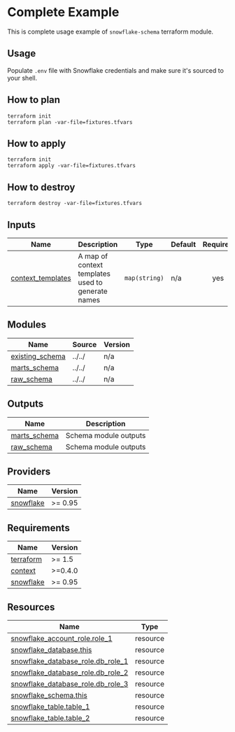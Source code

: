# Complete Example

This is complete usage example of `snowflake-schema` terraform module.

## Usage
Populate `.env` file with Snowflake credentials and make sure it's sourced to your shell.

## How to plan

```shell
terraform init
terraform plan -var-file=fixtures.tfvars
```

## How to apply

```shell
terraform init
terraform apply -var-file=fixtures.tfvars
```

## How to destroy

```shell
terraform destroy -var-file=fixtures.tfvars
```


<!-- BEGIN_TF_DOCS -->




## Inputs

| Name | Description | Type | Default | Required |
|------|-------------|------|---------|:--------:|
| <a name="input_context_templates"></a> [context\_templates](#input\_context\_templates) | A map of context templates used to generate names | `map(string)` | n/a | yes |

## Modules

| Name | Source | Version |
|------|--------|---------|
| <a name="module_existing_schema"></a> [existing\_schema](#module\_existing\_schema) | ../../ | n/a |
| <a name="module_marts_schema"></a> [marts\_schema](#module\_marts\_schema) | ../../ | n/a |
| <a name="module_raw_schema"></a> [raw\_schema](#module\_raw\_schema) | ../../ | n/a |

## Outputs

| Name | Description |
|------|-------------|
| <a name="output_marts_schema"></a> [marts\_schema](#output\_marts\_schema) | Schema module outputs |
| <a name="output_raw_schema"></a> [raw\_schema](#output\_raw\_schema) | Schema module outputs |

## Providers

| Name | Version |
|------|---------|
| <a name="provider_snowflake"></a> [snowflake](#provider\_snowflake) | >= 0.95 |

## Requirements

| Name | Version |
|------|---------|
| <a name="requirement_terraform"></a> [terraform](#requirement\_terraform) | >= 1.5 |
| <a name="requirement_context"></a> [context](#requirement\_context) | >=0.4.0 |
| <a name="requirement_snowflake"></a> [snowflake](#requirement\_snowflake) | >= 0.95 |

## Resources

| Name | Type |
|------|------|
| [snowflake_account_role.role_1](https://registry.terraform.io/providers/snowflakedb/snowflake/latest/docs/resources/account_role) | resource |
| [snowflake_database.this](https://registry.terraform.io/providers/snowflakedb/snowflake/latest/docs/resources/database) | resource |
| [snowflake_database_role.db_role_1](https://registry.terraform.io/providers/snowflakedb/snowflake/latest/docs/resources/database_role) | resource |
| [snowflake_database_role.db_role_2](https://registry.terraform.io/providers/snowflakedb/snowflake/latest/docs/resources/database_role) | resource |
| [snowflake_database_role.db_role_3](https://registry.terraform.io/providers/snowflakedb/snowflake/latest/docs/resources/database_role) | resource |
| [snowflake_schema.this](https://registry.terraform.io/providers/snowflakedb/snowflake/latest/docs/resources/schema) | resource |
| [snowflake_table.table_1](https://registry.terraform.io/providers/snowflakedb/snowflake/latest/docs/resources/table) | resource |
| [snowflake_table.table_2](https://registry.terraform.io/providers/snowflakedb/snowflake/latest/docs/resources/table) | resource |
<!-- END_TF_DOCS -->
